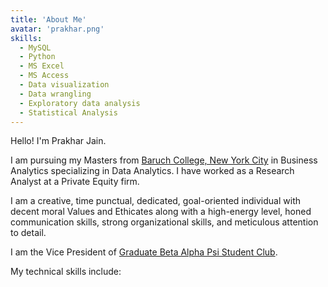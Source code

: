 ```yaml
---
title: 'About Me'
avatar: 'prakhar.png'
skills:
  - MySQL
  - Python
  - MS Excel
  - MS Access
  - Data visualization
  - Data wrangling
  - Exploratory data analysis
  - Statistical Analysis
---
```


Hello! I'm Prakhar Jain.

I am pursuing my Masters from [Baruch College, New York City](https://www.baruch.cuny.edu/) in Business Analytics specializing in Data Analytics. I have worked as a Research Analyst at a Private Equity firm.

I am a creative, time punctual, dedicated, goal-oriented individual with decent moral Values and Ethicates along with a high-energy level, honed communication skills, strong organizational skills, and meticulous attention to detail.

I am the Vice President of [Graduate Beta Alpha Psi Student Club](https://www.zicklingbap.org/).

My technical skills include:
